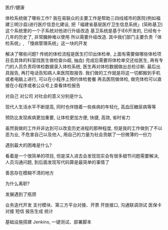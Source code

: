 医疗/健康

体检系统做了哪些工作? 
我在易联众的主要工作是帮助三四线城市的医院(例如福建三明沙县)进行医疗信息化建设, 把「福建省基层医疗卫生信息系统」(简称基卫)这个系统里的一个子系统对他进行升级改造
基卫系统是基于IE6开发的, 已经有十几年的历史了, 非常臃肿难以使用
所以需要升级改造. 其中我们部门主要负责「体检系统」, 「慢病管理系统」这一块的开发

解决了哪些问题?
传统的体检流程是医生打印出体检单, 上面有需要做哪些体检项目去具体的科室找医生做检查(b超, 抽血)
完成后需要将体检单交还给医生, 再有专门的人员负责将体检数据录入体检系统, 医生再对体检数据做出总检诊断. 
最后出具报告, 再打电话告知病人来医院取报告. 我们做的工作就是将这一切都搬到手机或者电脑上进行, 可以在小程序上预约体检套餐
再去医院做体检, 做完体检可以直接在小程序或者公众号上查看体检报告

对自己 对公司 对社会的意义分别是什么

现代人生活水平不断提高, 同时也伴随着一些疾病的年轻化, 高血压糖尿病等等

预防比发现疾病更加重要, 让体检更加方便, 快捷, 高效, 省时省力

虽然我做的工作并非达到可以改变历史进程的那种程度, 但是我的工作做到了不以恶为业, 不危害自己以及他人, 用自己的力量为社会贡献了一份微薄的一份力

遇到最大的困难是什么?

看着是一个很简单的项目, 但是深入进去会发现现实会有很多细节问题需要解决, 人员沟通问题, 到后面发现写代码算是最简单的事情了

善恶存在模糊不清的地方

为什么离职?

发展遇到了瓶颈

业务迭代开发
支付模块、第三方平台对接、开票
开放接口, 沟通联调测试
医保卡对接
短信
报告生成
统计


基础设施搭建
Jenkins, 一键测试、部署脚本
